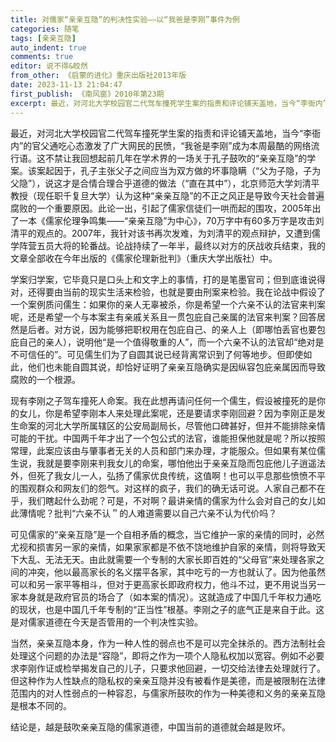 ```yaml
---
title: 对儒家“亲亲互隐”的判决性实验——以“我爸是李刚”事件为例
categories: 随笔
tags: [亲亲互隐]
auto_indent: true
comments: true
editor: 说不得&皎然
from_other: 《启蒙的进化》重庆出版社2013年版
date: 2023-11-13 21:04:47
first_publish: 《南风窗》2010年第23期
excerpt: 最近，对河北大学校园官二代驾车撞死学生案的指责和评论铺天盖地，当今“李衙内”的官父通吃心态激发了广大网民的民愤，“我爸是李刚”成为本周最酷的网络流行语。这不禁让我回想起前几年在学术界的一场关于孔子鼓吹的“亲亲互隐”的学案。该案起因于，孔子主张父子之间应当为双方做的坏事隐瞒（“父为子隐，子为父隐“、”），说这才是合情合理合乎道德的做法（“直在其中”），北京师范大学刘清平教授（现任职千复旦大学）认为这种“亲亲互隐”的不正之风正是导致今天社会普遍腐败的一个重要原因。此论一出，引起了儒家信徒们一哄而起的围攻，2005年出了一本《儒家伦理争鸣集——“亲亲互隐”为中心》，70万字中有60多万字是攻击刘清平的观点的。2007年，我针对该书再次发难，为刘清平的观点辩护，又遭到儒学阵营五员大将的轮番战。论战持续了一年半，最终以对方的厌战收兵结束，我的文章全部收在今年出版的《儒家伦理新批判》（重庆大学出版社）中。
---
```

最近，对河北大学校园官二代驾车撞死学生案的指责和评论铺天盖地，当今“李衙内”的官父通吃心态激发了广大网民的民愤，“我爸是李刚”成为本周最酷的网络流行语。这不禁让我回想起前几年在学术界的一场关于孔子鼓吹的“亲亲互隐”的学案。该案起因于，孔子主张父子之间应当为双方做的坏事隐瞒（“父为子隐，子为父隐”），说这才是合情合理合乎道德的做法（“直在其中”），北京师范大学刘清平教授（现任职千复旦大学）认为这种“亲亲互隐”的不正之风正是导致今天社会普遍腐败的一个重要原因。此论一出，引起了儒家信徒们一哄而起的围攻，2005年出了一本《儒家伦理争鸣集——“亲亲互隐”为中心》，70万字中有60多万字是攻击刘清平的观点的。2007年，我针对该书再次发难，为刘清平的观点辩护，又遭到儒学阵营五员大将的轮番战。论战持续了一年半，最终以对方的厌战收兵结束，我的文章全部收在今年出版的《儒家伦理新批判》（重庆大学出版社）中。

学案归学案，它毕竟只是口头上和文字上的事情，打的是笔墨官司；但到底谁说得对，还得要由当前的现实生活来检验，也就是要由刑案来检验。我在论战中假设了一个案例质问儒生：如果你的亲人无辜被杀，你是希望一个六亲不认的法官来判案呢，还是希望一个与本案主有亲戚关系且一贯包庇自己亲属的法官来判案？回答居然是后者。对方说，因为能够把职权用在包庇自己、的亲人上（即哪怕丢官也要包庇自己的亲人），说明他“是一个值得敬重的人”，而一个六亲不认的法官却“绝对是不可信任的”。可见儒生们为了自圆其说已经背离常识到了何等地步。但即使如此，他们也未能自圆其说，却恰好证明了亲亲互隐确实是因纵容包庇亲属因而导致腐败的一个根源。

现有李刚之子驾车撞死人命案。我在此想再请问任何一个儒生，假设被撞死的是你的女儿，你是希望李刚本人来处理此案呢，还是要请求李刚回避？因为李刚正是发生命案的河北大学所属辖区的公安局副局长，尽管他口碑甚好，但并不能排除亲情可能的干扰。中国两千年才出了一个包公式的法官，谁能担保他就是呢？所以按照常理，此案应该由与肇事者无关的人员和部门来办理，才能服众。但如果有某位儒生说，我就是要李刚来判我女儿的命案，哪怕他出于亲亲互隐而包庇他儿子逍遥法外，但死了我女儿一人，弘扬了儒家优良传统，这值啊！也可以平息那些愤愤不平的围观群众和网友们的怨气。对这样的疯子，我们的确无话可说。人家自己都不在乎，我们瞎起什么劲呢？可是，不对啊？最讲亲情的儒家为什么会对自己的女儿如此薄情呢？批判“六亲不认＂的人难道需要以自己六亲不认为代价吗？

可见儒家的“亲亲互隐”是一个自相矛盾的概念，当它维护一家的亲情的同时，必然尤视和损害另一家的亲情，如果家家都是不依不饶地维护自家的亲情，则将导致天下大乱、无法无天。由此就需要一个专制的大家长即百姓的“父母官”来处理各家之间的冲突，他以最高家长的名义摆平各家，其中吃亏的一方也就认了。因为他虽然可以和另一家平等相斗，但对于更高家长即政府权力，他斗不过，更不用说当另一家本身就是政府官员的场合了（如本案的情况）。这就造成了中国几千年权力通吃的现状，也是中国几千年专制的“正当性”根基。李刚之子的底气正是来自于此。这是对儒家道德在今天是否管用的一个判决性实验。

当然，亲亲互隐本身，作为一种人性的弱点也不是可以完全抹杀的。西方法制社会处理这个问题的办法是“容隐”，即将之作为一项个人隐私权加以宽容。例如不必要求李刚作证或检举揭发自己的儿子，只要求他回避，一切交给法律去处理就行了。但这种作为人性缺点的隐私权的亲亲互隐并没有被看作是美德，而是被限制在法律范围内的对人性弱点的一种容忍，与儒家所鼓吹的作为一种美德和义务的亲亲互隐是根本不同的。

结论是，越是鼓吹亲亲互隐的儒家道德，中国当前的道德就会越是败坏。
